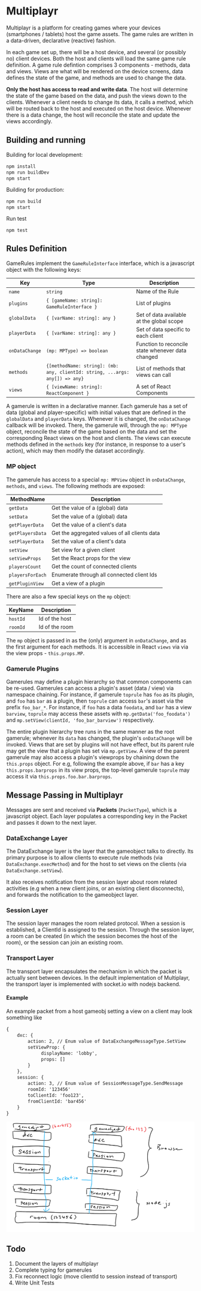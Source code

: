 # Multiplayr

Multiplayr is a platform for creating games where your devices (smartphones / tablets) host the game assets. The game rules
are written in a data-driven, declarative (reactive) fashion.

In each game set up, there will be a host device, and several (or possibly no) client devices. Both the host and clients will
load the same game rule definition. A game rule defintion comprises 3 components - methods, data and views. Views are what will
be rendered on the device screens, data defines the state of the game, and methods are used to change the data.

**Only the host has access to read and write data**. The host will determine the state of the game based on the data, and push
the views down to the clients. Whenever a client needs to change its data, it calls a method, which will be routed back to the
host and executed on the host device. Whenever there is a data change, the host will reconcile the state and update the views
accordingly.

## Building and running

Building for local development:

```
npm install
npm run buildDev
npm start
```

Building for production:

```
npm run build
npm start
```

Run test

```
npm test
```

## Rules Definition

GameRules implement the `GameRuleInterface` interface, which is a javascript object with the following keys:

| Key            | Type                                                                         | Description                                       |
| -------------- | ---------------------------------------------------------------------------- | ------------------------------------------------- |
| `name`         | `string`                                                                     | Name of the Rule                                  |
| `plugins`      | `{ [gameName: string]: GameRuleInterface }`                                  | List of plugins                                   |
| `globalData`   | `{ [varName: string]: any }`                                                 | Set of data available at the global scope         |
| `playerData`   | `{ [varName: string]: any }`                                                 | Set of data specific to each client               |
| `onDataChange` | `(mp: MPType) => boolean`                                                    | Function to reconcile state whenever data changed |
| `methods`      | `{[methodName: string]: (mb: any, clientId: string, ...args: any[]) => any}` | List of methods that views can call               |
| `views`        | `{ [viewName: string]: ReactComponent }`                                     | A set of React Components                         |

A gamerule is written in a declarative manner. Each gamerule has a set of data (global and player-specific) with initial values that are defined in
the `globalData` and `playerData` keys. Whenever it is changed, the `onDataChange` callback will be invoked. There, the gamerule will,
through the `mp: MPType` object, reconcile the state of the game based on the data and set the corresponding React views on the host and clients.
The views can execute methods defined in the `methods` key (for instance, in response to a user's action), which may then modify the dataset accordingly.

### MP object

The gamerule has access to a special `mp: MPView` object in `onDataChange`, `methods`, and `views`. The following methods are exposed:

| MethodName       | Description                                   |
| ---------------- | --------------------------------------------- |
| `getData`        | Get the value of a (global) data              |
| `setData`        | Set the value of a (global) data              |
| `getPlayerData`  | Get the value of a client's data              |
| `getPlayersData` | Get the aggregated values of all clients data |
| `setPlayerData`  | Set the value of a client's data              |
| `setView`        | Set view for a given client                   |
| `setViewProps`   | Set the React props for the view              |
| `playersCount`   | Get the count of connected clients            |
| `playersForEach` | Enumerate through all connected client Ids    |
| `getPluginView`  | Get a view of a plugin                        |

There are also a few special keys on the `mp` object:

| KeyName  | Description    |
| -------- | -------------- |
| `hostId` | Id of the host |
| `roomId` | Id of the room |

The `mp` object is passed in as the (only) argument in `onDataChange`, and as the first argument for each methods. It is accessible in React `views` via via the view props - `this.props.MP`.

### Gamerule Plugins

Gamerules may define a plugin hierarchy so that common components can be re-used. Gamerules can access a plugin's asset (data / view) via namespace
chaining. For instance, if gamerule `toprule` has `foo` as its plugin, and `foo` has `bar` as a plugin, then `toprule` can access `bar`'s
asset via the prefix `foo_bar_*`. For instance, if `foo` has a data `foodata`, and `bar` has a view `barview`, `toprule` may access these
assets with `mp.getData('foo_foodata')` and `mp.setView(clientId, 'foo_bar_barview')` respectively.

The entire plugin hierarchy tree runs in the same manner as the root gamerule; whenever its `data` has changed, the plugin's `onDataChange` will be
invoked. Views that are set by plugins will not have effect, but its parent rule may get the view that a plugin has set via `mp.getView`. A view of the parent gamerule may also access a plugin's viewprops by chaining down the `this.props` object. For e.g, following the example above, if `bar` has a key `this.props.barprops` in its view props, the top-level gamerule `toprule` may access it via `this.props.foo.bar.barprops`.

## Message Passing in Multiplayr

Messages are sent and received via **Packets** (`PacketType`), which is a javascript object.
Each layer populates a corresponding key in the Packet and passes it down to the next layer.

### DataExchange Layer

The DataExchange layer is the layer that the gameobject talks to directly. Its primary purpose is to allow
clients to execute rule methods (via `DataExchange.execMethod`) and for the host to set views on the clients
(via `DataExchange.setView`).

It also receives notification from the session layer about room related activities (e.g when a new client joins, or
an existing client disconnects), and forwards the notification to the gameobject layer.

### Session Layer

The session layer manages the room related protocol. When a session is established, a ClientId is assigned to the session.
Through the session layer, a room can be created (in which the session becomes the host of the room), or the session can
join an existing room.

### Transport Layer

The transport layer encapsulates the mechanism in which the packet is actually sent between devices. In the default
implementation of Multiplayr, the transport layer is implemented with socket.io with nodejs backend.

#### Example

An example packet from a host gameobj setting a view on a client may look something like

```
{
    dxc: {
        action: 2, // Enum value of DataExchangeMessageType.SetView
        setViewProp: {
             displayName: 'lobby',
             props: []
        }
    },
    session: {
        action: 3, // Enum value of SessionMessageType.SendMessage
        roomId: '123456'
        toClientId: 'foo123',
        fromClientId: 'bar456'
    }
}
```

![Packet Example](/images/packet_example.png)

## Todo

1. Document the layers of multiplayr
2. Complete typing for gamerules
3. Fix reconnect logic (move clientId to session instead of transport)
4. Write Unit Tests
